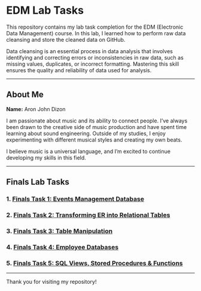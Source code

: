 # EDM Lab Tasks

This repository contains my lab task completion for the EDM (Electronic Data Management) course. In this lab, I learned how to perform raw data cleansing and store the cleaned data on GitHub. 

Data cleansing is an essential process in data analysis that involves identifying and correcting errors or inconsistencies in raw data, such as missing values, duplicates, or incorrect formatting. Mastering this skill ensures the quality and reliability of data used for analysis.

---

## About Me

**Name:** Aron John Dizon

I am passionate about music and its ability to connect people. I’ve always been drawn to the creative side of music production and have spent time learning about sound engineering. Outside of my studies, I enjoy experimenting with different musical styles and creating my own beats.

I believe music is a universal language, and I’m excited to continue developing my skills in this field.

---

## Finals Lab Tasks

### 1. [Finals Task 1: Events Management Database](https://github.com/arondizon/EDM-Portfolio/blob/main/Final%20Task%201/README.md)  

### 2. [Finals Task 2: Transforming ER into Relational Tables](https://github.com/arondizon/EDM-Portfolio/blob/main/Final%20Task%202/README.md)  

### 3. [Finals Task 3: Table Manipulation](https://github.com/arondizon/EDM-Portfolio/blob/main/Final%20Task%203/README.md)  

### 4. [Finals Task 4: Employee Databases](https://github.com/arondizon/EDM-Portfolio/blob/main/Final%20Task%204/README.md)  

### 5. [Finals Task 5: SQL Views, Stored Procedures & Functions](https://github.com/arondizon/EDM-Portfolio/blob/main/Final%20Task%205/README.md)  

---

Thank you for visiting my repository!

